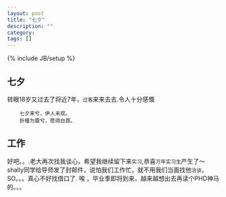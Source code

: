 ```yaml
---
layout: post
title: "七夕"
description: ""
category: 
tags: []
---
```

{% include JB/setup %}

## 七夕
转眼18岁又过去了将近7年，`过客`来来去去.令人十分感慨

		七夕来兮，伊人未现。
		折槿为蓑兮，愿得白首。
		
## 工作
好吧。。.老大再次找我谈心，希望我继续留下来`实习`,恭喜`万年实习生`产生了～ shally同学给导师发了封邮件，说怕我们工作忙，就不用我们当面找他`洽谈`，SO。。。真心不好找借口了.
唉 ，毕业季即将到来，越来越想出去再读个PHD神马的。。。